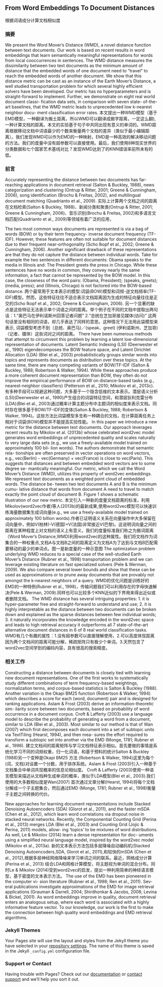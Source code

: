 ## From Word Embeddings To Document Distances
根据词语成分计算文档相似度

### 摘要

We present the Word Mover’s Distance (WMD), a novel distance function between text documents. Our work is based on recent results in word embeddings that learn semantically meaningful representations for words from local cooccurrences in sentences. The WMD distance measures the dissimilarity between two text documents as the minimum amount of distance that the embedded words of one document need to “travel” to reach the embedded words of another document. We show that this distance metric can be cast as an instance of the Earth Mover’s Distance, a well studied transportation problem for which several highly efficient solvers have been developed. Our metric has no hyperparameters and is straight-forward to implement. Further, we demonstrate on eight real world document classi- fication data sets, in comparison with seven state- of-the-art baselines, that the WMD metric leads to unprecedented low k-nearest neighbor docu- ment classification error rates.
本文提出一种WMD模型（基于EMD模型，一种翻译为搬土距离，所以WMD可以翻译成搬字距离，一定这么翻),一种计算文档的距离。本文的实验基于句子中共同出现有意义的单词的。WMD距离根据移动文档中词语最少的个数来衡量两个文档的差异（类似于最小编辑距离）。我们发现WMD可以作为EMD的一种映射，EMD是一种高效的解决移动问题的方法。我们的度量中没有超参数可以直接使用。最后，我们使用8种现实世界的分类数据和七个国家艺术基线对比？发现WMD达到了的KNN错误率前所未有的低。

### 前言
Accurately representing the distance between two documents has far-reaching applications in document retrieval (Salton & Buckley, 1988), news categorization and clustering (Ontrup & Ritter, 2001; Greene & Cunningham, 2006), song identification (Brochu & Freitas, 2002), and multilingual document matching (Quadrianto et al., 2009).
实际上计算两个文档之间的距离在文档检索(Salton & Buckley, 1988)、新闻分类和聚类(Ontrup & Ritter, 2001; Greene & Cunningham, 2006)、音乐识别(Brochu & Freitas, 2002)和多语言文档匹配(Quadrianto et al., 2009)等领域有着广泛的应用，

The two most common ways documents are represented is via a bag of words (BOW) or by their term frequency- inverse document frequency (TF-IDF). However, these features are often not suitable for document distances due to their frequent near-orthogonality (Scho ̈lkopf et al., 2002; Greene & Cunningham, 2006). Another significant drawback of these representations are that they do not capture the distance between individual words. Take for example the two sentences in different documents: Obama speaks to the media in Illinois and: The President greets the press in Chicago. While these sentences have no words in common, they convey nearly the same information, a fact that cannot be represented by the BOW model. In this case, the closeness of the word pairs: (Obama, President); (speaks, greets); (media, press); and (Illinois, Chicago) is not factored into the BOW-based distance.
两个最常用于文本表示的模型:词袋(BOW)模型和词频-逆文档频率(TF-IDF)模型。然而，这些特征往往不适合表示文档距离因为生成的特征向量往往是正交的(Scho ̈lkopf et al., 2002; Greene & Cunningham, 2006). 另一个显著的缺点是这些特征无法表示单个词语之间的距离。举个例子在不同的文档中提取出两句话：1.“奥巴马在伊利诺斯州回答记者问题” 2.“总统在芝加哥接见媒体(访问)” 这两句话里没有相同的词语，却几乎表达了同样的意思。这种情况下无法用此袋模型来表示, 词袋模型考虑不到（总统、奥巴马)／(speak、greet) (伊利诺斯州、芝加哥)（记者、媒体）这些词对之间的距离。
There have been numerous methods that attempt to circumvent this problem by learning a latent low-dimensional representation of documents. Latent Semantic Indexing (LSI) (Deerwester et al., 1990) eigendecomposes the BOW feature space, and Latent Dirichlet Allocation (LDA) (Blei et al., 2003) probabilistically groups similar words into topics and represents documents as distribution over these topics. At the same time, there are many competing variants of BOW/TF-IDF (Salton & Buckley, 1988; Robertson & Walker, 1994). While these approaches produce a more coherent document representation than BOW, they often do not improve the empirical performance of BOW on distance-based tasks (e.g., nearest-neighbor classifiers) (Petterson et al., 2010; Mikolov et al., 2013c).
有多种手段可以规避这种问题，大多基于一个隐含低维的文本表示。潜层语义分析(LSI)(Deerwester et al., 1990)产生组合的词袋特征空间，和潜层狄利克雷分布(LDA)(Blei et al., 2003)通过概率计算主题分布中主题词的相似度来表示文档。同时存在很多基于BOW/TF-IDF的变体(Salton & Buckley, 1988; Robertson & Walker, 1994)。这些方法比词袋模型多生称一种耦合的文档，在计算距离任务上相对于词袋(BOW)模型并不能提高实验性能。
In this paper we introduce a new metric for the distance between text documents. Our approach leverages recent results by Mikolov et al. (2013b) whose celebrated word2vec model generates word embeddings of unprecedented quality and scales naturally to very large data sets (e.g., we use a freely-available model trained on approximately 100 bil- lion words). The authors demonstrate that semantic rela- tionships are often preserved in vector operations on word vectors, e.g., vec(Berlin) - vec(Germany) + vec(France) is close to vec(Paris). This suggests that distances and between embedded word vectors are to some degree se- mantically meaningful. Our metric, which we call the Word Mover’s Distance (WMD), utilizes this property of word2vec embeddings. We represent text documents as a weighted point cloud of embedded words. The distance be- tween two text documents A and B is the minimum cumu- lative distance that words from document A need to travel to match exactly the point cloud of document B. Figure 1 shows a schematic illustration of our new metric.
本文引入一种新的度量文档距离的标准，利用Mikolov(word2vec作者)等人(2013b)的最新成果,使用word2vec模型可以快速训练海量数据集生成词向量(e.g., we use a freely-available model trained on approximately 100 billion words).作者已证明语义关系在向量操作中大多保留在词向量中，例如V(柏林)-V(德国)+V(法国)非常接近V(巴黎)。这说明词向量之间的距离在某种程度上对文档的语义上有意义，我们的度量标准我们称之为搬词距离（Word Mover’s Distance,WMD)利用word2vec的这种属性。我们将文档作为词集合的一种权重点,文档A与文档B之间的距离定义为文档A为了达到与文档B匹配需要移动的最少的单词点。图一是新度量的一种示意图
The optimization problem underlying WMD reduces to a special case of the well-studied Earth Mover’s Distance (Rubner et al., 1998) transportation problem and we can leverage existing literature on fast specialized solvers (Pele & Werman, 2009). We also compare several lower bounds and show that these can be used as approximations or to prune away documents that are provably not amongst the k-nearest neighbors of a query.
WMD的优化问题是训练好的EMD的一种特例(Rubner et al., 1998)，传输问题我们可以利用存在的字母快速解决(Pele & Werman, 2009).同样也可以比较多个KNN近似的下界用来得出近似或者删除文档。
The WMD distance has several intriguing properties: 1. it is hyper-parameter free and straight-forward to understand and use; 2. it is highly interpretable as the distance between two documents can be broken down and explained as the sparse distances between few individual words; 3. it naturally incorporates the knowledge encoded in the word2vec space and leads to high retrieval accuracy it outperforms all 7 state-of-the-art alternative document distances in 6 of 8 real world classification tasks.
WMD有几个有趣的属性：1.没有超参数可以直接理解使用，2.可以高度体现距离因为两个文档间的距离可能分解，稀疏矩阵只有极少个单词。3.天然包含了word2vec空间学到的编码内容，具有很高的搜索精度。

### 相关工作
Constructing a distance between documents is closely tied with learning new document representations. One of the first works to systematically study different combinations of term frequency-based weightings, normalization terms, and corpus-based statistics is Salton & Buckley (1988). Another variation is the Okapi BM25 function (Robertson & Walker, 1994) which describes a score for each (word, document) pair and is designed for ranking applications. Aslam & Frost (2003) derive an information-theoretic sim- ilarity score between two documents, based on probability of word occurrence in a document corpus. Croft & Lafferty (2003) use a language model to describe the probability of generating a word from a document, similar to LDA (Blei et al., 2003). Most similar to our method is that of Wan (2007) which first decomposes each document into a set of subtopic units via TextTiling (Hearst, 1994), and then mea- sures the effort required to transform a subtopic set into another via the EMD (Monge, 1781; Rubner et al., 1998).
建立文档间的距离矩阵与学习文档特征表示相似。首先要做的事情是系统化学习不同的词频权重，归一化词语，和基于预料的统计Salton & Buckley (1988)另一个变种是Okapi BM25 方法 (Robertson & Walker, 1994)这里为每个(词，文档)对设置一个分数，用于排序系统。Aslam & Frost (2003)引入一种基于文档集合中单词共现概率的信息论相似度。 Croft & Lafferty (2003)使用一种语言模型来描述从文档种生成单词的概率，类似于LDA模型(Blei et al., 2003).我们使用的大多数相似度是Wan(2007) 首次通过文章分解(Hearst, 1994)将每个文档分解成一个子主题集合，然后通过EMD (Monge, 1781; Rubner et al., 1998)衡量子主题之间转换的代价。

New approaches for learning document representations include Stacked Denoising Autoencoders (SDA) (Glorot et al., 2011), and the faster mSDA (Chen et al., 2012), which learn word correlations via dropout noise in stacked neural networks. Recently, the Componential Counting Grid (Perina et al., 2013) merges LDA (Blei et al., 2003) and Counting Grid (Jojic & Perina, 2011) models, allow- ing ‘topics’ to be mixtures of word distributions. As well, Le & Mikolov (2014) learn a dense representation for doc- uments using a simplified neural language model, inspired by the word2vec model (Mikolov et al., 2013a).
新的文本表示方法包括多层降噪自动编码机(Stacked Denoising Autoencoders,SDA, Glorot et al., 2011),和较快的mSDA (Chen et al., 2012),根据多层神经网络降噪来学习单词之间的联系。最近，网格成分计算(Perina et al., 2013) 结合LDA和网格计算模型，将主题视为单词的混合分布。同时Le & Mikolov (2014)受到word2vec的启发，提出一种利用简单的神经语言模型，基于密度的文本表示方法。
The use of the EMD has been pioneered in the computer vi- sion literature (Rubner et al., 1998; Ren et al., 2011). Sev- eral publications investigate approximations of the EMD for image retrieval applications (Grauman & Darrell, 2004; Shirdhonkar & Jacobs, 2008; Levina & Bickel, 2001). As word embeddings improve in quality, document retrieval enters an analogous setup, where each word is associated with a highly informative feature vector. To our knowledge, our work is the first to make the connection between high quality word embeddings and EMD retrieval algorithms.


### Jekyll Themes

Your Pages site will use the layout and styles from the Jekyll theme you have selected in your [repository settings](https://github.com/Alucardmini/atec.github.io/settings). The name of this theme is saved in the Jekyll `_config.yml` configuration file.

### Support or Contact

Having trouble with Pages? Check out our [documentation](https://help.github.com/categories/github-pages-basics/) or [contact support](https://github.com/contact) and we’ll help you sort it out.
